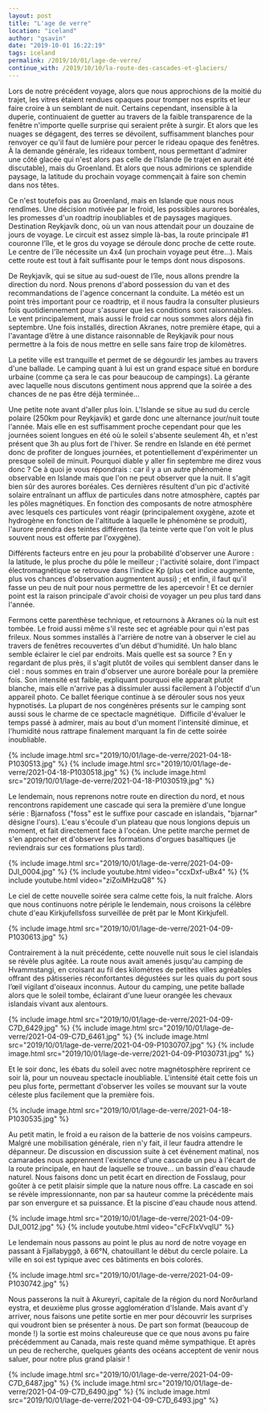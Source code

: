 ```yaml
---
layout: post
title: "L'age de verre"
location: "iceland"
author: "gsavin"
date: "2019-10-01 16:22:19"
tags: iceland
permalink: /2019/10/01/lage-de-verre/
continue_with: /2019/10/10/la-route-des-cascades-et-glaciers/
---
```


Lors de notre précédent voyage, alors que nous approchions de la moitié du trajet, les vitres étaient rendues opaques pour tromper nos esprits et leur faire croire à un semblant de nuit. Certains cependant, insensible à la duperie, continuaient de guetter au travers de la faible transparence de la fenêtre n'importe quelle surprise qui seraient prête à surgir.
Et alors que les nuages se dégagent, des terres se dévoilent, suffisamment blanches pour renvoyer ce qu'il faut de lumière pour percer le rideau opaque des fenêtres. À la demande générale, les rideaux tombent, nous permettant d'admirer une côté glacée qui n'est alors pas celle de l'Islande (le trajet en aurait été discutable), mais du Groenland. Et alors que nous admirions ce splendide paysage, la latitude du prochain voyage commençait à faire son chemin dans nos têtes.

Ce n'est toutefois pas au Groenland, mais en Islande que nous nous rendîmes. Une décision motivée par le froid, les possibles aurores boréales, les promesses d'un roadtrip inoubliables et de paysages magiques. Destination Reykjavík donc, où un van nous attendait pour un douzaine de jours de voyage. Le circuit est assez simple là-bas, la route principale #1 couronne l'île, et le gros du voyage se déroule donc proche de cette route. Le centre de l'île nécessite un 4x4 (un prochain voyage peut être...). Mais cette route est tout à fait suffisante pour le temps dont nous disposons.

De Reykjavík, qui se situe au sud-ouest de l’île, nous allons prendre la direction du nord. Nous prenons d'abord possession du van et des recommandations de l'agence concernant la conduite. La météo est un point très important pour ce roadtrip, et il nous faudra la consulter plusieurs fois quotidiennement pour s'assurer que les conditions sont raisonnables. Le vent principalement, mais aussi le froid car nous sommes alors déjà fin septembre. Une fois installés, direction Akranes, notre première étape, qui a l'avantage d’être à une distance raisonnable de Reykjavik pour nous permettre à la fois de nous mettre en selle sans faire trop de kilomètres.

La petite ville est tranquille et permet de se dégourdir les jambes au travers d'une ballade. Le camping quant à lui est un grand espace situé en bordure urbaine (comme ça sera le cas pour beaucoup de campings). La gérante avec laquelle nous discutons gentiment nous apprend que la soirée a des chances de ne pas être déjà terminée...

Une petite note avant d'aller plus loin. L'Islande se situe au sud du cercle polaire (250km pour Reykjavik) et garde donc une alternance jour/nuit toute l'année. Mais elle en est suffisamment proche cependant pour que les journées soient longues en été où le soleil s'absente seulement 4h, et n'est présent que 3h au plus fort de l'hiver. Se rendre en Islande en été permet donc de profiter de longues journées, et potentiellement d'expérimenter un presque soleil de minuit. Pourquoi diable y aller fin septembre me direz vous donc ? Ce à quoi je vous répondrais : car il y a un autre phénomène observable en Islande mais que l'on ne peut observer que la nuit. Il s'agit bien sûr des aurores boréales. Ces dernières résultent d'un pic d'activité solaire entraînant un afflux de particules dans notre atmosphère, captés par les pôles magnétiques. En fonction des composants de notre atmosphère avec lesquels ces particules vont réagir (principalement oxygène, azote et hydrogène en fonction de l'altitude à laquelle le phénomène se produit), l'aurore prendra des teintes différentes (la teinte verte que l'on voit le plus souvent nous est offerte par l'oxygène).

Différents facteurs entre en jeu pour la probabilité d'observer une Aurore : la latitude, le plus proche du pôle le meilleur ; l'activité solaire, dont l'impact électromagnétique se retrouve dans l'indice Kp (plus cet indice augmente, plus vos chances d'observation augmentent aussi) ; et enfin, il faut qu'il fasse un peu de nuit pour nous permettre de les apercevoir ! Et ce dernier point est la raison principale d'avoir choisi de voyager un peu plus tard dans l'année.

Fermons cette parenthèse technique, et retournons à Akranes où la nuit est tombée. Le froid aussi même s'il reste sec et agréable pour qui n'est pas frileux. Nous sommes installés à l'arrière de notre van à observer le ciel au travers de fenêtres recouvertes d'un début d'humidité. Un halo blanc semble éclairer le ciel par endroits. Mais quelle est sa source ? En y regardant de plus près, il s'agit plutôt de voiles qui semblent danser dans le ciel : nous sommes en train d'observer une aurore boréale pour la première fois. Son intensité est faible, expliquant pourquoi elle apparaît plutôt blanche, mais elle n'arrive pas à dissimuler aussi facilement à l'objectif d'un appareil photo. Ce ballet féerique continue à se dérouler sous nos yeux hypnotisés. La plupart de nos congénères présents sur le camping sont aussi sous le charme de ce spectacle magnétique.  Difficile d'évaluer le temps passé à admirer, mais au bout d'un moment l'intensité diminue, et l'humidité nous rattrape finalement marquant la fin de cette soirée inoubliable.

{% include image.html src="2019/10/01/lage-de-verre/2021-04-18-P1030513.jpg" %}
{% include image.html src="2019/10/01/lage-de-verre/2021-04-18-P1030518.jpg" %}
{% include image.html src="2019/10/01/lage-de-verre/2021-04-18-P1030519.jpg" %}

Le lendemain, nous reprenons notre route en direction du nord, et nous rencontrons rapidement une cascade qui sera la première d'une longue série : Bjarnafoss ("foss" est le suffixe pour cascade en islandais, "bjarnar" désigne l'ours). L'eau s'écoule d'un plateau que nous longions depuis un moment, et fait directement face à l'océan. Une petite marche permet de s'en approcher et d'observer les formations d'orgues basaltiques (je reviendrais sur ces formations plus tard).

{% include image.html src="2019/10/01/lage-de-verre/2021-04-09-DJI_0004.jpg" %}
{% include youtube.html video="ccxDxf-uBx4" %}
{% include youtube.html video="ziZoiMHzuQ8" %}

Le ciel de cette nouvelle soirée sera calme cette fois, la nuit fraîche. Alors que nous continuons notre périple le lendemain, nous croisons la célèbre chute d'eau Kirkjufellsfoss surveillée de prêt par le Mont Kirkjufell.

{% include image.html src="2019/10/01/lage-de-verre/2021-04-09-P1030613.jpg" %}

Contrairement à la nuit précédente, cette nouvelle nuit sous le ciel islandais se révèle plus agitée. La route nous avait amenés jusqu'au camping de Hvammstangi, en croisant au fil des kilomètres de petites villes agréables offrant des pâtisseries réconfortantes dégustées sur les quais du port sous l’œil vigilant d'oiseaux inconnus. Autour du camping, une petite ballade alors que le soleil tombe, éclairant d'une lueur orangée les chevaux islandais vivant aux alentours.

{% include image.html src="2019/10/01/lage-de-verre/2021-04-09-C7D_6429.jpg" %}
{% include image.html src="2019/10/01/lage-de-verre/2021-04-09-C7D_6461.jpg" %}
{% include image.html src="2019/10/01/lage-de-verre/2021-04-09-P1030707.jpg" %}
{% include image.html src="2019/10/01/lage-de-verre/2021-04-09-P1030731.jpg" %}

Et le soir donc, les ébats du soleil avec notre magnétosphère reprirent ce soir là, pour un nouveau spectacle inoubliable. L'intensité était cette fois un peu plus forte, permettant d'observer les voiles se mouvant sur la voute céleste plus facilement que la première fois.

{% include image.html src="2019/10/01/lage-de-verre/2021-04-18-P1030535.jpg" %}

Au petit matin, le froid a eu raison de la  batterie de nos voisins campeurs. Malgré une mobilisation générale, rien n'y fait, il leur faudra attendre le dépanneur. De discussion en discussion suite à cet événement matinal, nos camarades nous apprennent l'existence d'une cascade un peu à l'écart de la route principale, en haut de laquelle se trouve... un bassin d'eau chaude naturel. Nous faisons donc un petit écart en direction de Fosslaug, pour goûter à ce petit plaisir simple que la nature nous offre. La cascade en soi se révèle impressionnante, non par sa hauteur comme la précédente mais par son envergure et sa puissance. Et la piscine d'eau chaude nous attend.

{% include image.html src="2019/10/01/lage-de-verre/2021-04-09-DJI_0012.jpg" %}
{% include youtube.html video="cFcFIxVvqIU" %}

Le lendemain nous passons au point le plus au nord de notre voyage en passant à Fjallabyggð, à 66°N, chatouillant le début du cercle polaire. La ville en soi est typique avec ces bâtiments en bois colorés.

{% include image.html src="2019/10/01/lage-de-verre/2021-04-09-P1030742.jpg" %}

Nous passerons la nuit à Akureyri, capitale de la région du nord Norðurland eystra, et deuxième plus grosse agglomération d'Islande. Mais avant d'y arriver, nous faisons une petite sortie en mer pour découvrir les surprises qui voudront bien se présenter à nous. De part son format (beaucoup de monde !) la sortie est moins chaleureuse que ce que nous avons pu faire précédemment au Canada, mais reste quand même sympathique. Et après un peu de recherche, quelques géants des océans acceptent de venir nous saluer, pour notre plus grand plaisir !

{% include image.html src="2019/10/01/lage-de-verre/2021-04-09-C7D_6487.jpg" %}
{% include image.html src="2019/10/01/lage-de-verre/2021-04-09-C7D_6490.jpg" %}
{% include image.html src="2019/10/01/lage-de-verre/2021-04-09-C7D_6493.jpg" %}
